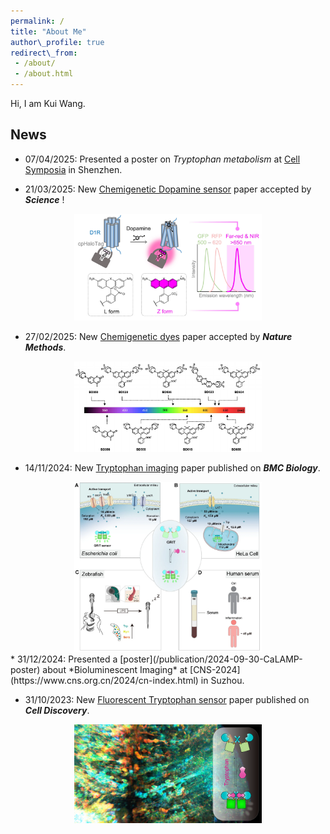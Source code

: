 ```yaml
---
permalink: /  
title: "About Me"  
author\_profile: true  
redirect\_from:
 - /about/
 - /about.html
---
```

Hi, I am Kui Wang.

## News

* 07/04/2025: Presented a poster on *Tryptophan metabolism* at [Cell Symposia](/publication/2025-04-05-Trp-metab-poster) in Shenzhen.

* 21/03/2025: New [Chemigenetic Dopamine sensor](/publication/2025-03-21-HaloDA) paper accepted by ***Science*** !
 <div align="center">
    <img src="/images/papers/HaloDA1.0.png" width="300px">
 </div>

* 27/02/2025: New [Chemigenetic dyes](/publication/2025-02-27-BD-Dye) paper accepted by ***Nature Methods***.
 <div align="center">
    <img src="/images/papers/BD-dye.png" width="300px">
 </div>

* 14/11/2024: New [Tryptophan imaging](https://bmcbiol.biomedcentral.com/articles/10.1186/s12915-024-02058-x) paper published on ***BMC Biology***.
 <div align="center">
    <img src="/images/papers/trp.png" width="300px">
 </div>
* 31/12/2024: Presented a [poster](/publication/2024-09-30-CaLAMP-poster) about *Bioluminescent Imaging* at [CNS-2024](https://www.cns.org.cn/2024/cn-index.html) in Suzhou.
  
* 31/10/2023: New [Fluorescent Tryptophan sensor](/publication/2023-10-31-Tryptophan-sensor) paper published on ***Cell Discovery***.
 <div align="center">
    <img src="/images/papers/grit.png" width="300px">
 </div>



